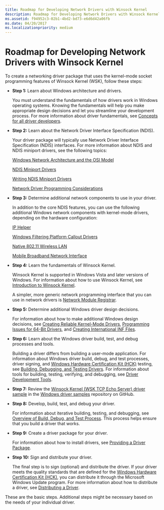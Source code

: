 ```yaml
---
title: Roadmap for Developing Network Drivers with Winsock Kernel
description: Roadmap for Developing Network Drivers with Winsock Kernel
ms.assetid: f94952c3-02b1-4bd2-bd73-e6d6d42a06fb
ms.date: 04/20/2017
ms.localizationpriority: medium
---
```


# Roadmap for Developing Network Drivers with Winsock Kernel


To create a networking driver package that uses the kernel-mode socket programming features of Winsock Kernel (WSK), follow these steps:

-   **Step 1:** Learn about Windows architecture and drivers.

    You must understand the fundamentals of how drivers work in Windows operating systems. Knowing the fundamentals will help you make appropriate design decisions and let you streamline your development process. For more information about driver fundamentals, see [Concepts for all driver developers](https://msdn.microsoft.com/library/windows/hardware/ff554731).

-   **Step 2:** Learn about the Network Driver Interface Specification (NDIS).

    Your driver package will typically use Network Driver Interface Specification (NDIS) interfaces. For more information about NDIS and NDIS miniport drivers, see the following topics:

    [Windows Network Architecture and the OSI Model](windows-network-architecture-and-the-osi-model.md)

    [NDIS Miniport Drivers](ndis-miniport-drivers.md)

    [Writing NDIS Miniport Drivers](writing-ndis-miniport-drivers.md)

    [Network Driver Programming Considerations](network-driver-programming-considerations.md)

-   **Step 3:** Determine additional network components to use in your driver.

    In addition to the core NDIS features, you can use the following additional Windows network components with kernel-mode drivers, depending on the hardware configuration:

    [IP Helper](ip-helper.md)

    [Windows Filtering Platform Callout Drivers](introduction-to-windows-filtering-platform-callout-drivers.md)

    [Native 802.11 Wireless LAN](https://msdn.microsoft.com/library/windows/hardware/ff560689)

    [Mobile Broadband Network Interface](mb-interface-overview.md)

-   **Step 4:** Learn the fundamentals of Winsock Kernel.

    Winsock Kernel is supported in Windows Vista and later versions of Windows. For information about how to use Winsock Kernel, see [Introduction to Winsock Kernel](introduction-to-winsock-kernel.md).

    A simpler, more generic network programming interface that you can use in network drivers is [Network Module Registrar](network-module-registrar2.md).

-   **Step 5:** Determine additional Windows driver design decisions.

    For information about how to make additional Windows design decisions, see [Creating Reliable Kernel-Mode Drivers](https://msdn.microsoft.com/library/windows/hardware/ff542904), [Programming Issues for 64-Bit Drivers](https://msdn.microsoft.com/library/windows/hardware/ff559923), and [Creating International INF Files](https://msdn.microsoft.com/library/windows/hardware/ff540208).

-   **Step 6:** Learn about the Windows driver build, test, and debug processes and tools.

    Building a driver differs from building a user-mode application. For information about Windows driver build, debug, and test processes, driver signing, and [Windows Hardware Certification Kit (HCK)](https://go.microsoft.com/fwlink/p/?LinkId=733613) testing, see [Building, Debugging, and Testing Drivers](https://msdn.microsoft.com/windows-drivers/develop/visual_studio_driver_development_environment). For information about tools for building, testing, verifying, and debugging, see [Driver Development Tools](https://msdn.microsoft.com/library/windows/hardware/ff545440).

-   **Step 7:** Review the [Winsock Kernel (WSK TCP Echo Server) driver sample](http://go.microsoft.com/fwlink/p/?LinkId=617935) in the [Windows driver samples](http://go.microsoft.com/fwlink/p/?LinkId=616507) repository on GitHub.

-   **Step 8:** Develop, build, test, and debug your driver.

    For information about iterative building, testing, and debugging, see [Overview of Build, Debug, and Test Process](https://msdn.microsoft.com/windows-drivers/develop/visual_studio_driver_development_environment). This process helps ensure that you build a driver that works.

-   **Step 9:** Create a driver package for your driver.

    For information about how to install drivers, see [Providing a Driver Package](https://msdn.microsoft.com/windows-drivers/develop/creating_a_driver_package).

-   **Step 10:** Sign and distribute your driver.

    The final step is to sign (optional) and distribute the driver. If your driver meets the quality standards that are defined for the [Windows Hardware Certification Kit (HCK)](https://go.microsoft.com/fwlink/p/?LinkId=733613), you can distribute it through the Microsoft Windows Update program. For more information about how to distribute a driver, see [Distributing a Driver](https://msdn.microsoft.com/windows-drivers/develop/distributing_a_driver_package_win8).

These are the basic steps. Additional steps might be necessary based on the needs of your individual driver.

 

 





